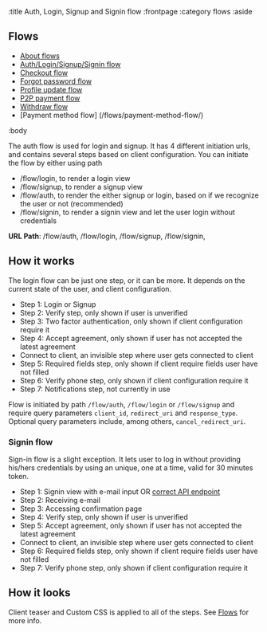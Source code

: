 :title Auth, Login, Signup and Signin flow
:frontpage
:category flows
:aside
## Flows
- [About flows](/flows/flows/)
- [Auth/Login/Signup/Signin flow](/flows/auth-flow/)
- [Checkout flow](/flows/checkout-flow/)
- [Forgot password flow](/flows/password-flow/)
- [Profile update flow](/flows/profile-update-flow/)
- [P2P payment flow](/flows/p2p-checkout-flow/)
- [Withdraw flow](/flows/withdraw-checkout-flow/)
- [Payment method flow] (/flows/payment-method-flow/)

:body

The auth flow is used for login and signup. It has 4 different initiation urls, and contains several steps based on client configuration.
You can initiate the flow by either using path

* /flow/login, to render a login view
* /flow/signup, to render a signup view
* /flow/auth, to render the either signup or login, based on if we recognize the user or not (recommended)
* /flow/signin, to render a signin view and let the user login without credentials

**URL Path**: /flow/auth, /flow/login, /flow/signup, /flow/signin,

## How it works
The login flow can be just one step, or it can be more. It depends on the current state of the user, and client configuration.

* Step 1: Login or Signup
* Step 2: Verify step, only shown if user is unverified
* Step 3: Two factor authentication, only shown if client configuration require it
* Step 4: Accept agreement, only shown if user has not accepted the latest agreement
* Connect to client, an invisible step where user gets connected to client
* Step 5: Required fields step, only shown if client require fields user have not filled
* Step 6: Verify phone step, only shown if client configuration require it
* Step 7: Notifications step, not currently in use

Flow is initiated by path `/flow/auth`, `/flow/login` or `/flow/signup` and require query parameters `client_id`, `redirect_uri` and `response_type`.
Optional query parameters include, among others, `cancel_redirect_uri`.

### Signin flow
Sign-in flow is a slight exception. It lets user to log in without providing his/hers credentials by using an unique, one at a time, valid for 30 minutes token.

* Step 1: Signin view with e-mail input OR [correct API endpoint](/endpoints/POST/signin/)
* Step 2: Receiving e-mail
* Step 3: Accessing confirmation page
* Step 4: Verify step, only shown if user is unverified
* Step 5: Accept agreement, only shown if user has not accepted the latest agreement
* Connect to client, an invisible step where user gets connected to client
* Step 6: Required fields step, only shown if client require fields user have not filled
* Step 7: Verify phone step, only shown if client configuration require it


## How it looks
Client teaser and Custom CSS is applied to all of the steps. See [Flows](/flows/flows/) for more info.
